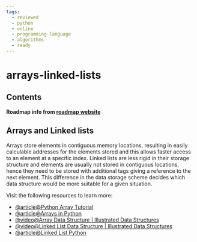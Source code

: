 ```yaml
---
tags:
  - reviewed
  - python
  - online
  - programming-language
  - algorithms
  - ready
---
```


# arrays-linked-lists

## Contents

__Roadmap info from [roadmap website](https://roadmap.sh/python/data-structures-and-algorithms/arrays-linked-lists)__

## Arrays and Linked lists

Arrays store elements in contiguous memory locations, resulting in easily calculable addresses for the elements stored and this allows faster access to an element at a specific index. Linked lists are less rigid in their storage structure and elements are usually not stored in contiguous locations, hence they need to be stored with additional tags giving a reference to the next element. This difference in the data storage scheme decides which data structure would be more suitable for a given situation.

Visit the following resources to learn more:

- [@article@Python Array Tutorial](https://www.freecodecamp.org/news/python-array-tutorial-define-index-methods/)
- [@article@Arrays in Python](https://www.edureka.co/blog/arrays-in-python/)
- [@video@Array Data Structure | Illustrated Data Structures](https://www.youtube.com/watch?v=QJNwK2uJyGs)
- [@video@Linked List Data Structure | Illustrated Data Structures](https://www.youtube.com/watch?v=odW9FU8jPRQ)
- [@article@Linked List Python](https://realpython.com/linked-lists-python/)
